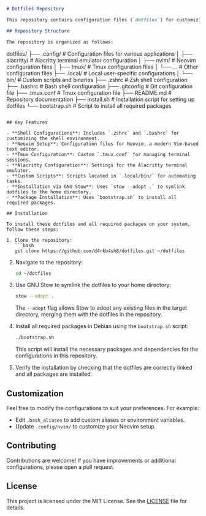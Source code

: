 ```markdown
# Dotfiles Repository

This repository contains configuration files (`dotfiles`) for customizing and setting up a development environment. Dotfiles are typically used to personalize Unix-like systems, including shell configurations, editor settings, and other tools.

## Repository Structure

The repository is organized as follows:
```

dotfiles/
├── .config/ # Configuration files for various applications
│ ├── alacritty/ # Alacritty terminal emulator configuration
│ ├── nvim/ # Neovim configuration files
│ ├── tmux/ # Tmux configuration files
│ └── ... # Other configuration files
├── .local/ # Local user-specific configurations
│ └── bin/ # Custom scripts and binaries
├── .zshrc # Zsh shell configuration
├── .bashrc # Bash shell configuration
├── .gitconfig # Git configuration file
├── .tmux.conf # Tmux configuration file
├── README.md # Repository documentation
├── install.sh # Installation script for setting up dotfiles
└── bootstrap.sh # Script to install all required packages

````

## Key Features

- **Shell Configurations**: Includes `.zshrc` and `.bashrc` for customizing the shell environment.
- **Neovim Setup**: Configuration files for Neovim, a modern Vim-based text editor.
- **Tmux Configuration**: Custom `.tmux.conf` for managing terminal sessions.
- **Alacritty Configuration**: Settings for the Alacritty terminal emulator.
- **Custom Scripts**: Scripts located in `.local/bin/` for automating tasks.
- **Installation via GNU Stow**: Uses `stow --adopt .` to symlink dotfiles to the home directory.
- **Package Installation**: Uses `bootstrap.sh` to install all required packages.

## Installation

To install these dotfiles and all required packages on your system, follow these steps:

1. Clone the repository:
   ```bash
   git clone https://github.com/d4rkb4sh8/dotfiles.git ~/dotfiles
````

2. Navigate to the repository:
   ```bash
   cd ~/dotfiles
   ```
3. Use GNU Stow to symlink the dotfiles to your home directory:

   ```bash
   stow --adopt .
   ```

   The `--adopt` flag allows Stow to adopt any existing files in the target directory, merging them with the dotfiles in the repository.

4. Install all required packages in Debian using the `bootstrap.sh` script:

   ```bash
   ./bootstrap.sh
   ```

   This script will install the necessary packages and dependencies for the configurations in this repository.

5. Verify the installation by checking that the dotfiles are correctly linked and all packages are installed.

## Customization

Feel free to modify the configurations to suit your preferences. For example:

- Edit `.bash_aliases` to add custom aliases or environment variables.
- Update `.config/nvim/` to customize your Neovim setup.

## Contributing

Contributions are welcome! If you have improvements or additional configurations, please open a pull request.

## License

This project is licensed under the MIT License. See the [LICENSE](LICENSE) file for details.

```

```
